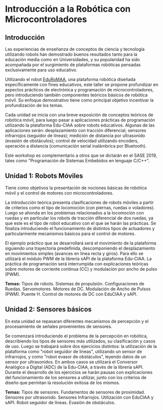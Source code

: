 # Introducción a la Robótica con Microcontroladores
## Introducción
Las experiencias de enseñanza de conceptos de ciencia y tecnología utilizando robots han demostrado buenos resultados tanto para la educación media como en Universidades, y su popularidad ha sido acompañada por el surgimiento de plataformas robóticas pensadas exclusivamente para uso educativo.

Utilizando el robot [EduRoMAA](https://github.com/ciiiutnfrc/eduromaa), una plataforma robótica diseñada específicamente con fines educativos, este taller se propone profundizar en aspectos prácticos de electrónica y programación de microcontroladores, pero introduciendo también componentes teóricos básicos de robótica móvil. Su enfoque demostrativo tiene como principal objetivo incentivar la profundización de los temas.

Cada unidad se inicia con una breve exposición de conceptos teóricos de robótica móvil, para luego pasar a aplicaciones prácticas de programación utilizando la plataforma Edu-CIAA sobre robots educativos. Algunas de las aplicaciones serán: desplazamiento con tracción diferencial; sensores infrarrojos (seguidor de líneas); medición de distancia por ultrasonido (evasión de obstáculos); control de velocidad utilizando encoders, operación a distancia (comunicación serial inalámbrica por Bluetooth).

Este workshop es complementario a otros que se dictarán en el SASE 2019, tales como "Programación de Sistemas Embebidos en lenguaje C/C++".

## Unidad 1: Robots Móviles

Tiene como objetivos la presentación de nociones básicas de robótica móvil y el control de motores con microcontroladores.

La introducción teórica presenta clasificaciones de robots móviles a partir de criterios como el tipo de locomoción (con piernas, ruedas o voladores). Luego se ahonda en los problemas relacionados a la locomoción con ruedas y en particular los robots de tracción diferencial de dos ruedas, ya que este es el tipo de robot educativo con el que se harán las prácticas. Se finaliza introduciendo el funcionamiento de distintos tipos de actuadores y particularmente mecanismos básicos para el control de motores.

El ejemplo práctico que se desarrollará será el movimiento de la plataforma siguiendo una trayectoria predefinida, descomponiendo el desplazamiento en movimientos simples (avances en línea recta y giros). Para ello se utilizará el módulo PWM de la librería sAPI de la plataforma Edu-CIAA. La práctica de programación será interrumpida con explicaciones teóricas sobre motores de corriente continua (CC) y modulación por ancho de pulso (PWM).

**Temas:** Tipos de robots. Sistemas de propulsión. Configuraciones de Ruedas. Servomotores. Motores de DC. Modulación de Ancho de Pulsos (PWM). Puente H. Control de motores de DC con EduCIAA y sAPI.

## Unidad 2: Sensores básicos

En esta unidad se repasaran diferentes mecanismos de percepción y el procesamiento de señales provenientes de sensores.

Se comenzará introduciendo el problema de la percepción en robótica, describiendo los tipos de sensores más utilizados, su clasificación y casos de uso. Luego se trabajará sobre dos ejercicios distintos: la utilización de la plataforma como "robot seguidor de líneas", utilizando un sensor de infrarrojos, y como "robot evasor de obstáculos", leyendo datos de un sensor por ultrasonidos. En ambos casos se utilizará el Conversor Analógico a Digital (ADC) de la Edu-CIAA, a través de la librería sAPI. Durante el desarrollo de los ejercicios se harán pausas con explicaciones del funcionamiento de los sensores a utilizar, junto con los criterios de diseño que permitan la resolución exitosa de los mismos.

**Temas:** Tipos de sensores. Fundamentos de sensores de proximidad. Sensores por ultrasonido. Sensores Infrarrojos. Utilización con EduCIAA y sAPI. Robot seguidor de líneas. Evasión de obstáculos.
